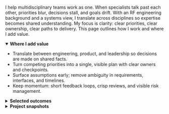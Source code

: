 I help multidisciplinary teams work as one.
When specialists talk past each other, priorities blur, decisions stall, and goals drift.
With an RF engineering background and a systems view, I translate across disciplines so expertise becomes shared understanding.
My focus is clarity: clear priorities, clear ownership, clear paths to delivery.
This page outlines how I work and where I add value.

<details open>
  <summary><strong>Where I add value</strong></summary>

- Translate between engineering, product, and leadership so decisions are made on shared facts.
- Turn competing priorities into a single, visible plan with clear owners and checkpoints.
- Surface assumptions early; remove ambiguity in requirements, interfaces, and timelines.
- Keep momentum: short feedback loops, crisp reviews, and visible risk management.
</details>

<details>
  <summary><strong>Selected outcomes</strong></summary>

- Reduced cross-team review cycles by **40%** by standardizing decision briefs and hand-offs.
- Unblocked a stalled RF/firmware integration in **3 weeks** by reframing requirements and creating a joint test plan.
- Delivered a multi-disciplinary prototype **on time** by aligning milestones across three vendors and two internal teams.
</details>

<details>
  <summary><strong>Project snapshots</strong></summary>

<details>
  <summary><strong>RF module → system integration (2024)</strong></summary>

**Role:** Technical translator & program lead  
**Situation:** Teams argued over root cause; roadmap slipping.  
**Action:** Unified language for requirements, defined interface contracts, set weekly decision reviews.  
**Result:** Clear priorities, defects retired, schedule back on track.
</details>

<details>
  <summary><strong>Cross-site collaboration re-boot (2023)</strong></summary>

**Role:** Facilitator  
**Situation:** Dif
